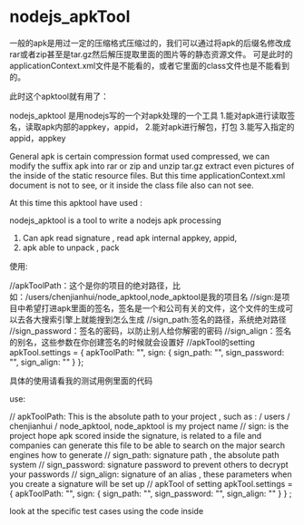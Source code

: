 # nodejs_apkTool

一般的apk是用过一定的压缩格式压缩过的，我们可以通过将apk的后缀名修改成rar或者zip甚至是tar.gz然后解压提取里面的图片等的静态资源文件。
可是此时的applicationContext.xml文件是不能看的，或者它里面的class文件也是不能看到的。

此时这个apktool就有用了：

nodejs_apktool 是用nodejs写的一个对apk处理的一个工具
1.能对apk进行读取签名，读取apk内部的appkey，appid，
2.能对apk进行解包，打包
3.能写入指定的appid，appkey


General apk is certain compression format used compressed, we can modify the suffix apk into rar or zip and unzip tar.gz extract even pictures of the inside of the static resource files.
But this time applicationContext.xml document is not to see, or it inside the class file also can not see.

At this time this apktool have used :

nodejs_apktool is a tool to write a nodejs apk processing
1. Can apk read signature , read apk internal appkey, appid,
2. apk able to unpack , pack


使用:


//apkToolPath：这个是你的项目的绝对路径，比如：/users/chenjianhui/node_apktool,node_apktool是我的项目名
//sign:是项目中希望打进apk里面的签名，签名是一个和公司有关的文件，这个文件的生成可以去各大搜索引擎上就能搜到怎么生成
//sign_path:签名的路径，系统绝对路径
//sign_password：签名的密码，以防止别人给你解密的密码
//sign_align：签名的别名，这些参数在你创建签名的时候就会设置好
//apkTool的setting
apkTool.settings = {
    apkToolPath: "",
    sign: {
        sign_path: "",
        sign_password: "",
        sign_align: ""
    }
};

具体的使用请看我的测试用例里面的代码



use:


// apkToolPath: This is the absolute path to your project , such as : / users / chenjianhui / node_apktool, node_apktool is my project name
// sign: is the project hope apk scored inside the signature, is related to a file and companies can generate this file to be able to search on the major search engines how to generate
// sign_path: signature path , the absolute path system
// sign_password: signature password to prevent others to decrypt your passwords
// sign_align: signature of an alias , these parameters when you create a signature will be set up
// apkTool of setting
apkTool.settings = {
    apkToolPath: "",
    sign: {
        sign_path: "",
        sign_password: "",
        sign_align: ""
    }
} ;

look at the specific test cases using the code inside
